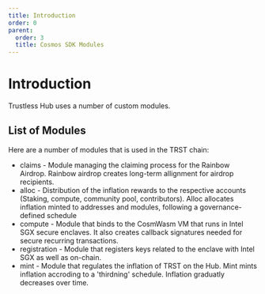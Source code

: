 ```yaml
---
title: Introduction
order: 0
parent:
  order: 3
  title: Cosmos SDK Modules
---
```


# Introduction

Trustless Hub uses a number of custom modules.

## List of Modules

Here are a number of modules that is used in the TRST chain:

- claims - Module managing the claiming process for the Rainbow Airdrop. Rainbow airdrop creates long-term allignment for airdrop recipients. 
- alloc - Distribution of the inflation rewards to the respective  accounts (Staking, compute, community pool, contributors). Alloc allocates inflation minted to addresses and modules, following a governance-defined schedule
- compute - Module that binds to the CosmWasm VM that runs in Intel SGX secure enclaves. It also creates callback signatures needed for secure recurring transactions.
- registration - Module that registers keys related to the enclave with Intel SGX as well as on-chain. 
- mint - Module that regulates the inflation of TRST on the Hub. Mint mints inflation accroding to a 'thirdning' schedule. Inflation graduatly decreases over time. 